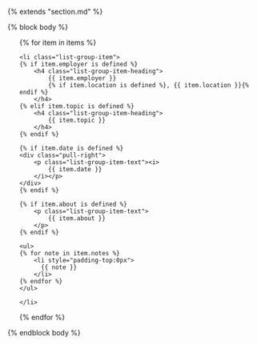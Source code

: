 {% extends "section.md" %}

{% block body %}

<ul class="list-group">
{% for item in items %}

	<li class="list-group-item">
	{% if item.employer is defined %}
		<h4 class="list-group-item-heading">
			{{ item.employer }}
			{% if item.location is defined %}, {{ item.location }}{% endif %}
		</h4>
	{% elif item.topic is defined %}
		<h4 class="list-group-item-heading">
			{{ item.topic }}
		</h4>
	{% endif %}

	{% if item.date is defined %}
	<div class="pull-right">
		<p class="list-group-item-text"><i>
			{{ item.date }}
		</i></p>
	</div>
	{% endif %}

	{% if item.about is defined %}
		<p class="list-group-item-text">
			{{ item.about }}
		</p>
	{% endif %}

	<ul>
	{% for note in item.notes %}
		<li style="padding-top:0px">
		  {{ note }}
		</li>
	{% endfor %}
	</ul>

	</li>
{% endfor %}
</ul>

{% endblock body %}
